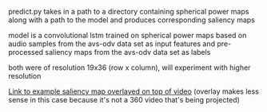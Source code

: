 predict.py takes in a path to a directory containing spherical power maps along with a path to the model and produces corresponding saliency maps

model is a convolutional lstm trained on spherical power maps based on audio samples from the avs-odv data set as input features and pre-processed saliency maps from the avs-odv data set as labels

both were of resolution 19x36 (row x column), will experiment with higher resolution

[Link to example saliency map overlayed on top of video](https://drive.google.com/file/d/1zmIw1xIDSh_NetpsKjB6dpbEpbTtTRdb/view?usp=sharing)
(overlay makes less sense in this case because it's not a 360 video that's being projected)
